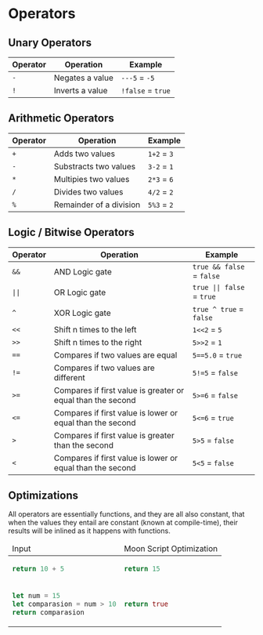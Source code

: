 # Operators

## Unary Operators

| Operator | Operation       | Example               |
|----------|-----------------|-----------------------|
| ``-``    | Negates a value | ``---5`` = ``-5``     |
| ``!``    | Inverts a value | ``!false`` = ``true`` |

## Arithmetic Operators

| Operator | Operation               | Example         |
|----------|-------------------------|-----------------|
| ``+``    | Adds two values         | ``1+2`` = ``3`` |
| ``-``    | Substracts two values   | ``3-2`` = ``1`` |
| ``*``    | Multipies two values    | ``2*3`` = ``6`` |
| ``/``    | Divides two values      | ``4/2`` = ``2`` |
| ``%``    | Remainder of a division | ``5%3`` = ``2`` |

## Logic / Bitwise Operators

| Operator | Operation                                                   | Example                        |
|----------|-------------------------------------------------------------|--------------------------------|
| ``&&``   | AND Logic gate                                              | ``true && false`` = ``false``  |
| ``\|\|`` | OR Logic gate                                               | ``true \|\| false`` = ``true`` |
| ``^``    | XOR Logic gate                                              | ``true ^ true`` = ``false``    |
| ``<<``   | Shift n times to the left                                   | ``1<<2`` = ``5``               |
| ``>>``   | Shift n times to the right                                  | ``5>>2`` = ``1``               |
| ``==``   | Compares if two values are equal                            | ``5==5.0`` = ``true``          |
| ``!=``   | Compares if two values are different                        | ``5!=5`` = ``false``           |
| ``>=``   | Compares if first value is greater or equal than the second | ``5>=6`` = ``false``           |
| ``<=``   | Compares if first value is lower or equal than the second   | ``5<=6`` = ``true``            |
| ``>``    | Compares if first value is greater than the second          | ``5>5`` = ``false``            |
| ``<``    | Compares if first value is lower or equal than the second   | ``5<5`` = ``false``            |


## Optimizations

All operators are essentially functions, and they are all also constant,
that when the values they entail are constant (known at compile-time),
their results will be inlined as it happens with functions.

<table>
<thead>
<td> Input </td> <td> Moon Script Optimization </td>
</thead>
<tr>
<td>


````rust
return 10 + 5
````

</td>
<td>

````rust
return 15
````

</td>

<tr></tr>
<td>


````rust
let num = 15
let comparasion = num > 10
return comparasion
````

</td>
<td>

````rust
return true
````

</td>

</tr>
</table>